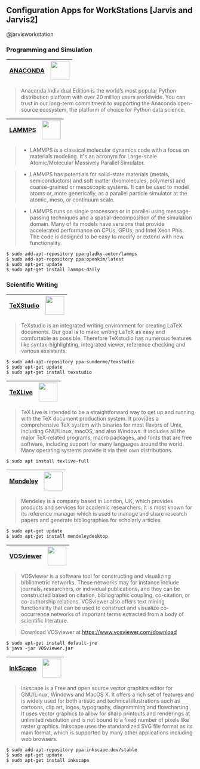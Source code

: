 ## Configuration Apps for WorkStations [Jarvis and Jarvis2]

@jarvisworkstation

### Programming and Simulation

|[ANACONDA](https://www.anaconda.com/products/individual)|<img src=https://upload.wikimedia.org/wikipedia/en/c/cd/Anaconda_Logo.png height=50>|
|---|---|
> Anaconda Individual Edition is the world’s most popular Python distribution platform with over 20 million users worldwide. You can trust in our long-term commitment to supporting the Anaconda open-source ecosystem, the platform of choice for Python data science. 


|[LAMMPS](https://lammps.sandia.gov/)|<img src=https://lammps.sandia.gov/movies/logo.gif height=50>|
|---|---|

>- LAMMPS is a classical molecular dynamics code with a focus on materials modeling. It's an acronym for Large-scale Atomic/Molecular Massively Parallel Simulator.

>- LAMMPS has potentials for solid-state materials (metals, semiconductors) and soft matter (biomolecules, polymers) and coarse-grained or mesoscopic systems. It can be used to model atoms or, more generically, as a parallel particle simulator at the atomic, meso, or continuum scale.

>- LAMMPS runs on single processors or in parallel using message-passing techniques and a spatial-decomposition of the simulation domain. Many of its models have versions that provide accelerated performance on CPUs, GPUs, and Intel Xeon Phis. The code is designed to be easy to modify or extend with new functionality. 

```
$ sudo add-apt-repository ppa:gladky-anton/lammps
$ sudo add-apt-repository ppa:openkim/latest
$ sudo apt-get update 
$ sudo apt-get install lammps-daily
```

### Scientific Writing 

|[TeXStudio](https://www.texstudio.org/)|<img src=https://i.stack.imgur.com/XVUkl.png height=50>|
|---|---|

> TeXstudio is an integrated writing environment for creating LaTeX documents. Our goal is to make writing LaTeX as easy and comfortable as possible. Therefore TeXstudio has numerous features like syntax-highlighting, integrated viewer, reference checking and various assistants. 

```
$ sudo add-apt-repository ppa:sunderme/texstudio
$ sudo apt-get update
$ sudo apt-get install texstudio
```

|[TeXLive](https://www.tug.org/texlive/)|<img src=https://upload.wikimedia.org/wikipedia/commons/thumb/c/cc/Logo_TeX_Live.svg/1200px-Logo_TeX_Live.svg.png height=50>|
|---|---|

> TeX Live is intended to be a straightforward way to get up and running with the TeX document production system. It provides a comprehensive TeX system with binaries for most flavors of Unix, including GNU/Linux, macOS, and also Windows. It includes all the major TeX-related programs, macro packages, and fonts that are free software, including support for many languages around the world. Many operating systems provide it via their own distributions. 

``` $ sudo apt install texlive-full ```

|[Mendeley](https://www.mendeley.com/)|<img src=https://www.blogs.unicamp.br/socialmente/wp-content/uploads/sites/238/2014/01/logo-mendeley-200x115.png height=50>|
|---|---|

> Mendeley is a company based in London, UK, which provides products and services for academic researchers. It is most known for its reference manager which is used to manage and share research papers and generate bibliographies for scholarly articles. 

```
$ sudo apt-get update
$ sudo apt-get install mendeleydesktop
```

|[VOSviewer](https://www.vosviewer.com/)|<img src=https://www.cwts.nl/rori/fundinglandscape/fonts/vosviewer-logo.svg height=50>|
|---|---|

> VOSviewer is a software tool for constructing and visualizing bibliometric networks. These networks may for instance include journals, researchers, or individual publications, and they can be constructed based on citation, bibliographic coupling, co-citation, or co-authorship relations. VOSviewer also offers text mining functionality that can be used to construct and visualize co-occurrence networks of important terms extracted from a body of scientific literature.

> Download VOSviewer at https://www.vosviewer.com/download

```
$ sudo apt-get install default-jre
$ java -jar VOSviewer.jar
```

|[InkScape](https://inkscape.org/pt-br/)|<img src=https://media.inkscape.org/static/images/inkscape-logo.svg height=50>|
|---|---|

> Inkscape is a Free and open source vector graphics editor for GNU/Linux, Windows and MacOS X. It offers a rich set of features and is widely used for both artistic and technical illustrations such as cartoons, clip art, logos, typography, diagramming and flowcharting. It uses vector graphics to allow for sharp printouts and renderings at unlimited resolution and is not bound to a fixed number of pixels like raster graphics. Inkscape uses the standardized SVG file format as its main format, which is supported by many other applications including web browsers.

```
$ sudo add-apt-repository ppa:inkscape.dev/stable
$ sudo apt-get update
$ sudo apt-get install inkscape
```
